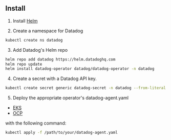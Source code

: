 ## Install

1. Install [Helm](https://v3.helm.sh/docs/intro/install/)

2. Create a namespace for Datadog

```bash
kubectl create ns datadog
```

3. Add Datadog's Helm repo

```bash
helm repo add datadog https://helm.datadoghq.com
helm repo update
helm install datadog-operator datadog/datadog-operator -n datadog
```

4. Create a secret with a Datadog API key.

```bash
kubectl create secret generic datadog-secret -n datadog --from-literal api-key=<DATADOG_API_KEY>

```

5. Deploy the appropriate operator's datadog-agent.yaml

- [EKS](eks-datadog-agent.yaml)
- [OCP](ocp-datadog-agent.yaml)

with the following command:

```bash
kubectl apply -f /path/to/your/datadog-agent.yaml
```